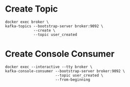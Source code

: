 # Create Topic
```shell
docker exec broker \
kafka-topics --bootstrap-server broker:9092 \
             --create \
             --topic user_created
```

# Create Console Consumer
```shell
docker exec --interactive --tty broker \
kafka-console-consumer --bootstrap-server broker:9092 \
                       --topic user_created \
                       --from-beginning 
```